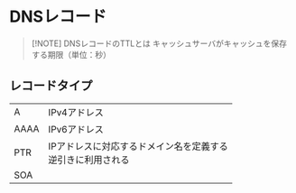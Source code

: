 

# DNSレコード


> [!NOTE] DNSレコードのTTLとは
> キャッシュサーバがキャッシュを保存する期限（単位：秒）


## レコードタイプ

|      |                                    |
| ---- | ---------------------------------- |
| A    | IPv4アドレス                           |
| AAAA | IPv6アドレス                           |
| PTR  | IPアドレスに対応するドメイン名を定義する<br>逆引きに利用される |
| SOA  |                                    |



